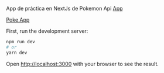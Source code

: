 App de práctica en NextJs de Pokemon Api [App](https://pokemon-nextjs-dco5g2jri-ezequiel-ramirez.vercel.app/) 

[Poke App](https://user-images.githubusercontent.com/78183135/163816214-e6f19184-ec3c-44d5-89a3-4261bf67e3c2.gif)


First, run the development server:

```bash
npm run dev
# or
yarn dev
```

Open [http://localhost:3000](http://localhost:3000) with your browser to see the result.



